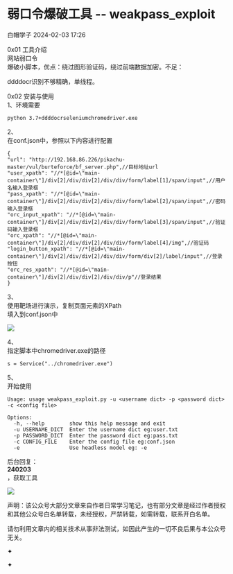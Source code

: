 #  弱口令爆破工具 -- weakpass_exploit   
 白帽学子   2024-02-03 17:26  
  
0x01 工具介绍  
网站弱口令  
爆破小脚本，优点：绕过图形验证码，绕过前端数据加密。不足：  
  
ddddocr识别不够精确，单线程。  
  
0x02 安装与使用  
1、环境需要  
```
python 3.7+ddddocrseleniumchromedriver.exe
```  
  
2、  
在conf.json中，参照以下内容进行配置  
```
{
"url": "http://192.168.86.226/pikachu-master/vul/burteforce/bf_server.php",//目标地址url
"user_xpath": "//*[@id=\"main-container\"]/div[2]/div/div[2]/div/div/form/label[1]/span/input",//用户名输入登录框
"pass_xpath": "//*[@id=\"main-container\"]/div[2]/div/div[2]/div/div/form/label[2]/span/input",//密码输入登录框
"orc_input_xpath": "//*[@id=\"main-container\"]/div[2]/div/div[2]/div/div/form/label[3]/span/input",//验证码输入登录框
"orc_xpath": "//*[@id=\"main-container\"]/div[2]/div/div[2]/div/div/form/label[4]/img",//验证码
"login_button_xpath": "//*[@id=\"main-container\"]/div[2]/div/div[2]/div/div/form/div[2]/label/input",//登录按钮
"orc_res_xpath": "//*[@id=\"main-container\"]/div[2]/div/div[2]/div/div/p"//登录结果
}
```  
  
3、  
使用靶场进行演示，复制页面元素的XPath  
填入到conf.json中  
  
![](https://mmbiz.qpic.cn/mmbiz_png/8H1dCzib3UibvlsnOoIN5cPuibMTuH5v2ZR9tibsvIyrXFwejnzq6VW105UgaEcZxpN4GFCf0KOHP8w5k0SakhBc5w/640?wx_fmt=png&wxfrom=5&wx_lazy=1&wx_co=1&tp=wxpic "")  
  
4、  
指定脚本中chromedriver.exe的路径  
```
s = Service("../chromedriver.exe")
```  
  
5、  
开始使用  
```
Usage: usage weakpass_exploit.py -u <username dict> -p <password dict> -c <config file>

Options:
  -h, --help        show this help message and exit
  -u USERNAME_DICT  Enter the username dict eg:user.txt
  -p PASSWORD_DICT  Enter the password dict eg:pass.txt
  -c CONFIG_FILE    Enter the config file eg:conf.json
  -e                Use headless model eg: -e
```  
  
  
后台回复：  
**240203**  
，获取工具  
  
  
![](https://mmbiz.qpic.cn/sz_mmbiz_gif/LYy9xnADcdhic61NkXCWKufScrUrmmsG8tztWD8fDRiatPUaljxxpKc1PpnYNFjPibU5FwJmcuO4mZoQg5aXsAcog/640?wx_fmt=gif&wxfrom=5&wx_lazy=1&wx_co=1 "")  
  
  
声明：该公众号大部分文章来自作者日常学习笔记，也有部分文章是经过作者授权和其他公众号白名单转载，未经授权，严禁转载，如需转载，联系开白名单。  
  
请勿利用文章内的相关技术从事非法测试，如因此产生的一切不良后果与本公众号无关。  
  
✦  
  
✦  
  
